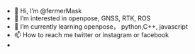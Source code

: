 - 👋 Hi, I’m @fermerMask
- 👀 I’m interested in openpose, GNSS, RTK, ROS
- 🌱 I’m currently learning openpose， python,C++, javascript
- 📫 How to reach me twitter or instagram or facebook
- 

<!---
fermerMask/fermerMask is a ✨ special ✨ repository because its `README.md` (this file) appears on your GitHub profile.
You can click the Preview link to take a look at your changes.
--->
